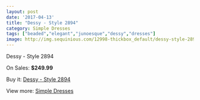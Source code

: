 ```yaml
---
layout: post
date: '2017-04-13'
title: "Dessy - Style 2894"
category: Simple Dresses
tags: ["beaded","elegant","junoesque","dessy","dresses"]
image: http://img.sequinious.com/12998-thickbox_default/dessy-style-2894.jpg
---
```

Dessy - Style 2894

On Sales: **$249.99**
<a href="https://www.sequinious.com/simple-dresses/6111-dessy-style-2894.html"><amp-img layout="responsive" width="600" height="600" src="//img.sequinious.com/12998-thickbox_default/dessy-style-2894.jpg" alt="Dessy - Style 2894 0" /></a>
<a href="https://www.sequinious.com/simple-dresses/6111-dessy-style-2894.html"><amp-img layout="responsive" width="600" height="600" src="//img.sequinious.com/12999-thickbox_default/dessy-style-2894.jpg" alt="Dessy - Style 2894 1" /></a>

Buy it: [Dessy - Style 2894](https://www.sequinious.com/simple-dresses/6111-dessy-style-2894.html "Dessy - Style 2894")

View more: [Simple Dresses](https://www.sequinious.com/5-simple-dresses "Simple Dresses")